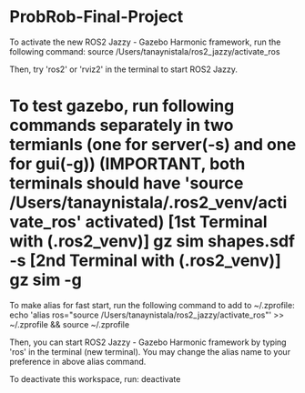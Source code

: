 # ProbRob-Final-Project

To activate the new ROS2 Jazzy - Gazebo Harmonic framework, run the following command:
source /Users/tanaynistala/ros2_jazzy/activate_ros

Then, try 'ros2' or 'rviz2' in the terminal to start ROS2 Jazzy.

To test gazebo, run following commands separately in two termianls (one for server(-s) and one for gui(-g))
(IMPORTANT, both terminals should have 'source /Users/tanaynistala/.ros2_venv/activate_ros' activated)
  [1st Terminal with (.ros2_venv)] gz sim shapes.sdf -s 
  [2nd Terminal with (.ros2_venv)] gz sim -g 
===========================================================================
To make alias for fast start, run the following command to add to ~/.zprofile:
echo 'alias ros="source /Users/tanaynistala/ros2_jazzy/activate_ros"' >> ~/.zprofile && source ~/.zprofile

Then, you can start ROS2 Jazzy - Gazebo Harmonic framework by typing 'ros' in the terminal (new terminal).
You may change the alias name to your preference in above alias command.

To deactivate this workspace, run:
deactivate